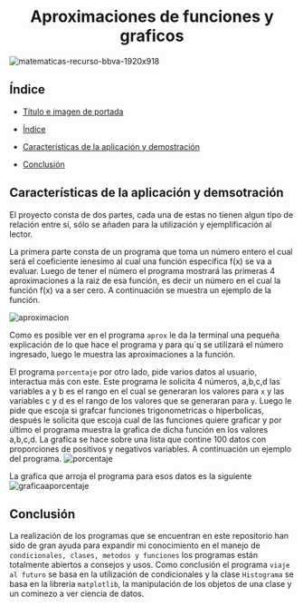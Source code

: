 <h1 align="center"> Aproximaciones de funciones y graficos  </h1>

![matematicas-recurso-bbva-1920x918](https://user-images.githubusercontent.com/104390248/200101787-18da0159-efa4-48dc-bfd8-53aa9abd6f96.jpg)



## Índice

* [Título e imagen de portada](#Título-e-imagen-de-portada)

* [Índice](#índice)

* [Características de la aplicación y demostración](#Características-de-la-aplicación-y-demostración)

* [Conclusión](#conclusión)

## Características de la aplicación y demsotración

El proyecto consta de dos partes, cada una de estas no tienen algun tipo de relación entre sí, sólo se añaden para la utilización y ejemplificación al lector.

La primera parte consta de un programa que toma un número entero el cual será el coeficiente ienesimo al cual una función especifica f(x) se va a evaluar. Luego
de tener el número el programa mostrará las primeras 4 aproximaciones a la raiz de esa función, es decir un número en el cual la función f(x) va a ser cero.
A continuación se muestra un ejemplo de la función.

![aproximacion](https://user-images.githubusercontent.com/104390248/200102010-21b4bb85-5054-4ec5-aebc-74dd06e58d84.PNG)

Como es posible ver en el programa `aprox` le da la terminal una pequeña explicación de lo que hace el programa y para qu´q se utilizará el número ingresado, 
luego le muestra las aproximaciones a la función.

El programa `porcentaje` por otro lado, pide varios datos al usuario, interactua más con este. Este programa le solicita 4 números, a,b,c,d las variables 
a y b es el rango en el cual se generaran los valores para `x` y las variables c y d es el rango de los valores que se generaran para `y`. Luego le pide que escoja si 
grafcar funciones trigonometricas o hiperbolicas, después le solicita que escoja cual de las funciones quiere graficar y por último el programa muestra la grafica 
de dicha función en los valores a,b,c,d. La grafica se hace sobre una lista que contine 100 datos con proporciones de positivos y negativos variables. 
A continuación un ejemplo del programa.
![porcentaje](https://user-images.githubusercontent.com/104390248/200102383-6fbb8860-f4bb-4256-8036-05599868dbb4.PNG)

La grafica que arroja el programa para esos datos es la siguiente
![graficaaporcentaje](https://user-images.githubusercontent.com/104390248/200102428-550a4bcb-2462-48ad-b844-128b50992a56.PNG)



## Conclusión 

La realización de los programas que se encuentran en este repositorio han sido de gran ayuda para expandir mi conocimiento en el manejo de `condicionales, clases, metodos y funciones` los programas están totalmente abiertos a consejos y usos. Como conclusión el programa `viaje al futuro` se basa en la utilización de condicionales y la clase `Histograma` se basa en la libreria `matplotlib`, la manipulación de los objetos de una clase y un cominezo a ver ciencia de datos.

